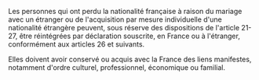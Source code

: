 Les personnes qui ont perdu la nationalité française à raison du mariage avec un étranger ou de l'acquisition par mesure individuelle d'une nationalité étrangère peuvent, sous réserve des dispositions de l'article 21-27, être réintégrées par déclaration souscrite, en France ou à l'étranger, conformément aux articles 26 et suivants.

Elles doivent avoir conservé ou acquis avec la France des liens manifestes, notamment d'ordre culturel, professionnel, économique ou familial.
